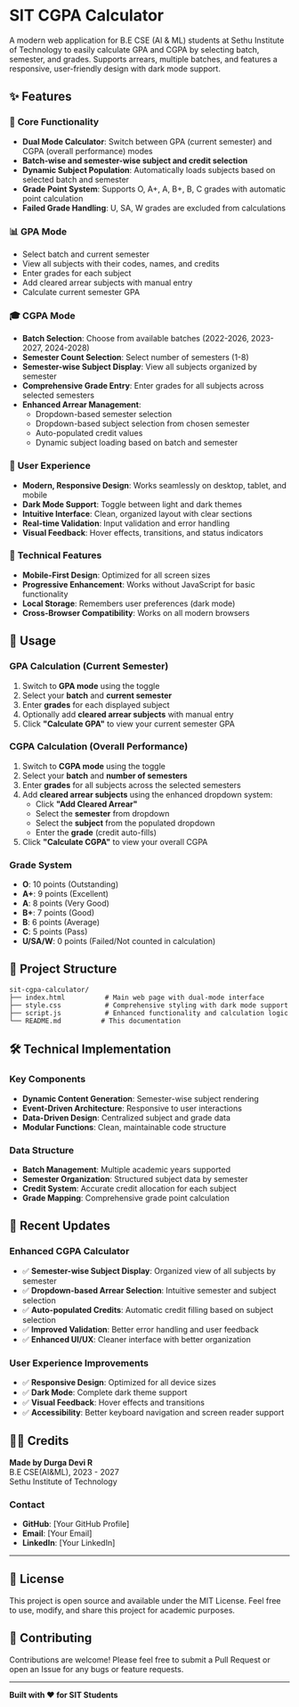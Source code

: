 # SIT CGPA Calculator

A modern web application for B.E CSE (AI & ML) students at Sethu Institute of Technology to easily calculate GPA and CGPA by selecting batch, semester, and grades. Supports arrears, multiple batches, and features a responsive, user-friendly design with dark mode support.

## ✨ Features

### 🎯 **Core Functionality**
- **Dual Mode Calculator**: Switch between GPA (current semester) and CGPA (overall performance) modes
- **Batch-wise and semester-wise subject and credit selection**
- **Dynamic Subject Population**: Automatically loads subjects based on selected batch and semester
- **Grade Point System**: Supports O, A+, A, B+, B, C grades with automatic point calculation
- **Failed Grade Handling**: U, SA, W grades are excluded from calculations

### 📊 **GPA Mode**
- Select batch and current semester
- View all subjects with their codes, names, and credits
- Enter grades for each subject
- Add cleared arrear subjects with manual entry
- Calculate current semester GPA

### 🎓 **CGPA Mode**
- **Batch Selection**: Choose from available batches (2022-2026, 2023-2027, 2024-2028)
- **Semester Count Selection**: Select number of semesters (1-8)
- **Semester-wise Subject Display**: View all subjects organized by semester
- **Comprehensive Grade Entry**: Enter grades for all subjects across selected semesters
- **Enhanced Arrear Management**: 
  - Dropdown-based semester selection
  - Dropdown-based subject selection from chosen semester
  - Auto-populated credit values
  - Dynamic subject loading based on batch and semester

### 🎨 **User Experience**
- **Modern, Responsive Design**: Works seamlessly on desktop, tablet, and mobile
- **Dark Mode Support**: Toggle between light and dark themes
- **Intuitive Interface**: Clean, organized layout with clear sections
- **Real-time Validation**: Input validation and error handling
- **Visual Feedback**: Hover effects, transitions, and status indicators

### 📱 **Technical Features**
- **Mobile-First Design**: Optimized for all screen sizes
- **Progressive Enhancement**: Works without JavaScript for basic functionality
- **Local Storage**: Remembers user preferences (dark mode)
- **Cross-Browser Compatibility**: Works on all modern browsers

## 🚀 Usage

### **GPA Calculation (Current Semester)**
1. Switch to **GPA mode** using the toggle
2. Select your **batch** and **current semester**
3. Enter **grades** for each displayed subject
4. Optionally add **cleared arrear subjects** with manual entry
5. Click **"Calculate GPA"** to view your current semester GPA

### **CGPA Calculation (Overall Performance)**
1. Switch to **CGPA mode** using the toggle
2. Select your **batch** and **number of semesters**
3. Enter **grades** for all subjects across the selected semesters
4. Add **cleared arrear subjects** using the enhanced dropdown system:
   - Click **"Add Cleared Arrear"**
   - Select the **semester** from dropdown
   - Select the **subject** from the populated dropdown
   - Enter the **grade** (credit auto-fills)
5. Click **"Calculate CGPA"** to view your overall CGPA

### **Grade System**
- **O**: 10 points (Outstanding)
- **A+**: 9 points (Excellent)
- **A**: 8 points (Very Good)
- **B+**: 7 points (Good)
- **B**: 6 points (Average)
- **C**: 5 points (Pass)
- **U/SA/W**: 0 points (Failed/Not counted in calculation)

## 📁 Project Structure
```
sit-cgpa-calculator/
├── index.html          # Main web page with dual-mode interface
├── style.css           # Comprehensive styling with dark mode support
├── script.js           # Enhanced functionality and calculation logic
└── README.md          # This documentation
```

## 🛠️ Technical Implementation

### **Key Components**
- **Dynamic Content Generation**: Semester-wise subject rendering
- **Event-Driven Architecture**: Responsive to user interactions
- **Data-Driven Design**: Centralized subject and grade data
- **Modular Functions**: Clean, maintainable code structure

### **Data Structure**
- **Batch Management**: Multiple academic years supported
- **Semester Organization**: Structured subject data by semester
- **Credit System**: Accurate credit allocation for each subject
- **Grade Mapping**: Comprehensive grade point calculation

## 🎯 Recent Updates

### **Enhanced CGPA Calculator**
- ✅ **Semester-wise Subject Display**: Organized view of all subjects by semester
- ✅ **Dropdown-based Arrear Selection**: Intuitive semester and subject selection
- ✅ **Auto-populated Credits**: Automatic credit filling based on subject selection
- ✅ **Improved Validation**: Better error handling and user feedback
- ✅ **Enhanced UI/UX**: Cleaner interface with better organization

### **User Experience Improvements**
- ✅ **Responsive Design**: Optimized for all device sizes
- ✅ **Dark Mode**: Complete dark theme support
- ✅ **Visual Feedback**: Hover effects and transitions
- ✅ **Accessibility**: Better keyboard navigation and screen reader support

## 👨‍💻 Credits

**Made by Durga Devi R**  
B.E CSE(AI&ML), 2023 - 2027  
Sethu Institute of Technology

### **Contact**
- **GitHub**: [Your GitHub Profile]
- **Email**: [Your Email]
- **LinkedIn**: [Your LinkedIn]

---

## 📄 License

This project is open source and available under the MIT License. Feel free to use, modify, and share this project for academic purposes.

## 🤝 Contributing

Contributions are welcome! Please feel free to submit a Pull Request or open an Issue for any bugs or feature requests.

---

**Built with ❤️ for SIT Students** 
